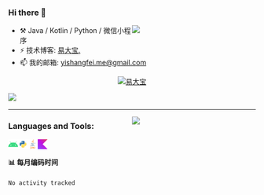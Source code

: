 ### Hi there 👋

[<img align="right" width="50%" src="https://github-readme-stats-ouuan.vercel.app/api?username=yishangfei&show_icons=true&title_color=333&text_color=777">](https://github.com/yishangfei)

-   :hammer_and_pick: Java / Kotlin / Python / 微信小程序
-   ⚡ 技术博客: [易大宝.](https://yishangfei.github.io/blog/)
-   📫 我的邮箱: <yishangfei.me@gmail.com>

<p align="center">
 <a href="https://twitter.com/yishangfei"><img src="https://cdn.jsdelivr.net/npm/simple-icons@3.0.1/icons/twitter.svg" width="30px;" alt="易大宝"/></a>
</p>

<small><img src="https://v1.jinrishici.com/all.svg?font-size=16&spacing=3"></small>
<br />

---
[<img align="right" width="50%" src="https://github.com/abhisheknaiidu/abhisheknaiidu/blob/master/code.gif?raw=true">](https://github.com/yishangfei)
### Languages and Tools:
[<img align="left" width="20" src="https://raw.githubusercontent.com/github/explore/80688e429a7d4ef2fca1e82350fe8e3517d3494d/topics/android/android.png">](https://github.com/yishangfei)
[<img align="left" width="20" src="https://raw.githubusercontent.com/github/explore/80688e429a7d4ef2fca1e82350fe8e3517d3494d/topics/python/python.png">](https://github.com/yishangfei)
[<img align="left" width="20" src="https://raw.githubusercontent.com/github/explore/80688e429a7d4ef2fca1e82350fe8e3517d3494d/topics/java/java.png">](https://github.com/yishangfei)
[<img align="left" width="20" src="https://raw.githubusercontent.com/github/explore/80688e429a7d4ef2fca1e82350fe8e3517d3494d/topics/kotlin/kotlin.png">](https://github.com/yishangfei)
<br/>

#### :bar_chart: 每月编码时间
<!--START_SECTION:waka-->

```text
No activity tracked
```

<!--END_SECTION:waka-->

